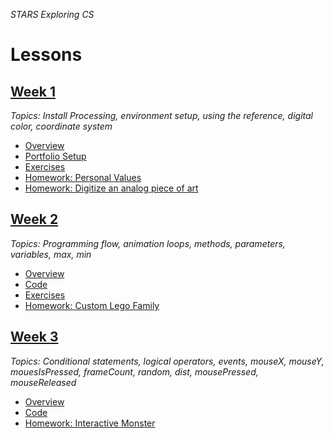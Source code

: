_STARS Exploring CS_

# Lessons
## [Week 1](week1)
_Topics: Install Processing, environment setup, using the reference, digital color, coordinate system_

* [Overview](week1)
* [Portfolio Setup](week1/portfolio.md)
* [Exercises](week1/exercises)
* [Homework: Personal Values](week1/homework/personal_values.md)
* [Homework: Digitize an analog piece of art](week1/homework/digitize.md)

## [Week 2](week2)
_Topics: Programming flow, animation loops, methods, parameters, variables, max, min_

* [Overview](week2)
* [Code](week2/code)
* [Exercises](week2/exercises)
* [Homework: Custom Lego Family](week2/homework/lego-family.md)

## [Week 3](week3)
_Topics: Conditional statements, logical operators, events, mouseX, mouseY, mouesIsPressed, frameCount, random, dist, mousePressed, mouseReleased_

* [Overview](week3)
* [Code](week3/code)
* [Homework: Interactive Monster](week3/homework/interactive-monster.md)